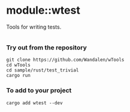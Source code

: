 # module::wtest

Tools for writing tests.

```rust

```

### Try out from the repository

```
git clone https://github.com/Wandalen/wTools
cd wTools
cd sample/rust/test_trivial
cargo run
```

### To add to your project

```
cargo add wtest --dev
```
